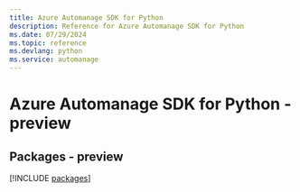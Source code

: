 ```yaml
---
title: Azure Automanage SDK for Python
description: Reference for Azure Automanage SDK for Python
ms.date: 07/29/2024
ms.topic: reference
ms.devlang: python
ms.service: automanage
---
```

# Azure Automanage SDK for Python - preview
## Packages - preview
[!INCLUDE [packages](automanage-index.md)]
